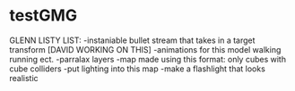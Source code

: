 # testGMG

GLENN LISTY LIST:
-instaniable bullet stream that takes in a target transform
 [DAVID WORKING ON THIS]
-animations for this model walking running ect.
-parralax layers
-map made using this format: only cubes with cube colliders
-put lighting into this map
-make a flashlight that looks realistic
